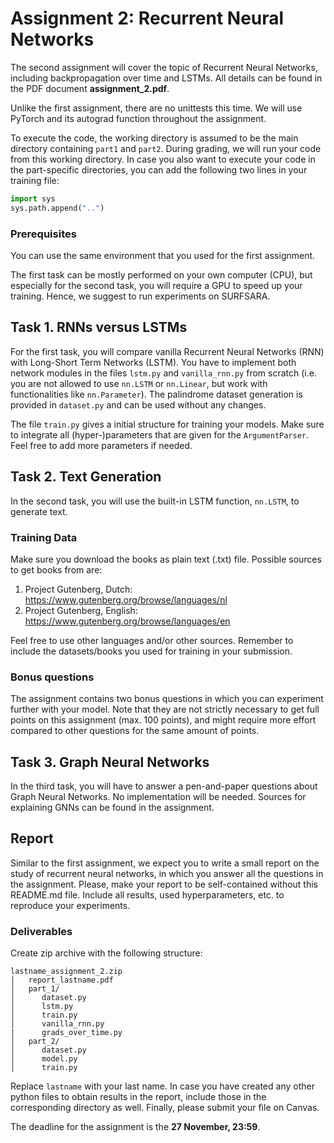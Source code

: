 # Assignment 2: Recurrent Neural Networks

The second assignment will cover the topic of Recurrent Neural Networks, including backpropagation over time and LSTMs. All details can be found in the PDF document **assignment_2.pdf**.

Unlike the first assignment, there are no unittests this time. We will use PyTorch and its autograd function throughout the assignment.

To execute the code, the working directory is assumed to be the main directory containing `part1` and `part2`. During grading, we will run your code from this working directory. In case you also want to execute your code in the part-specific directories, you can add the following two lines in your training file:
```Python
import sys
sys.path.append("..")
```

### Prerequisites

You can use the same environment that you used for the first assignment. 

The first task can be mostly performed on your own computer (CPU), but especially for the second task, you will require a GPU to speed up your training. Hence, we suggest to run experiments on SURFSARA. 

## Task 1. RNNs versus LSTMs

For the first task, you will compare vanilla Recurrent Neural Networks (RNN) with Long-Short Term Networks (LSTM). You have to implement both network modules in the files `lstm.py` and `vanilla_rnn.py` from scratch (i.e. you are not allowed to use `nn.LSTM` or `nn.Linear`, but work with functionalities like `nn.Parameter`). The palindrome dataset generation is provided in `dataset.py` and can be used without any changes. 

The file `train.py` gives a initial structure for training your models. Make sure to integrate all (hyper-)parameters that are given for the `ArgumentParser`. Feel free to add more parameters if needed.

## Task 2. Text Generation

In the second task, you will use the built-in LSTM function, `nn.LSTM`, to generate text.

### Training Data

Make sure you download the books as plain text (.txt) file. Possible sources to get books from are:

1. Project Gutenberg, Dutch: https://www.gutenberg.org/browse/languages/nl
2. Project Gutenberg, English: https://www.gutenberg.org/browse/languages/en

Feel free to use other languages and/or other sources. Remember to include the datasets/books you used for training in your submission.

### Bonus questions

The assignment contains two bonus questions in which you can experiment further with your model. Note that they are not strictly necessary to get full points on this assignment (max. 100 points), and might require more effort compared to other questions for the same amount of points.

## Task 3. Graph Neural Networks

In the third task, you will have to answer a pen-and-paper questions about Graph Neural Networks. No implementation will be needed. Sources for explaining GNNs can be found in the assignment.

## Report

Similar to the first assignment, we expect you to write a small report on the study of recurrent neural networks, in which you answer all the questions in the assignment. Please, make your report to be self-contained without this README.md file. Include all results, used hyperparameters, etc. to reproduce your experiments. 

### Deliverables

Create zip archive with the following structure:

```
lastname_assignment_2.zip
│   report_lastname.pdf
│   part_1/
│      dataset.py
│      lstm.py
│      train.py
│      vanilla_rnn.py
|      grads_over_time.py
│   part_2/
│      dataset.py
│      model.py
│      train.py
```

Replace `lastname` with your last name. In case you have created any other python files to obtain results in the report, include those in the corresponding directory as well.
Finally, please submit your file on Canvas.

The deadline for the assignment is the **27 November, 23:59**.

